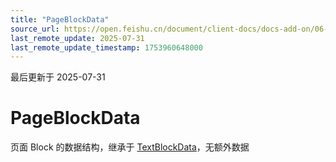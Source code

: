 ```yaml
---
title: "PageBlockData"
source_url: https://open.feishu.cn/document/client-docs/docs-add-on/06-data-structure/BlockData/PageBlockData
last_remote_update: 2025-07-31
last_remote_update_timestamp: 1753960648000
---
```

最后更新于 2025-07-31

# PageBlockData
页面 Block 的数据结构，继承于 [TextBlockData](https://open.feishu.cn/document/uAjLw4CM/uYjL24iN/docs-add-on/05-api-doc/BlockData/textblockdata/textblockdata)，无额外数据
